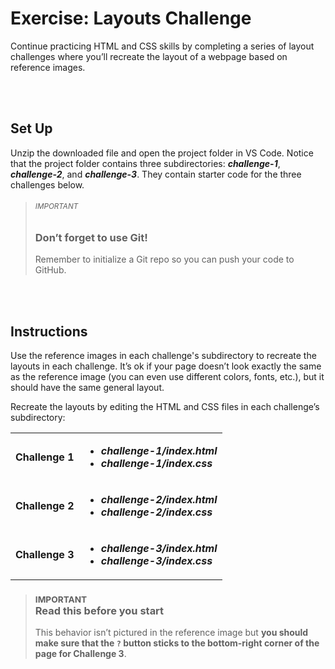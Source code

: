 # Exercise: Layouts Challenge

Continue practicing HTML and CSS skills by completing a series of layout challenges where you’ll recreate the layout of a webpage based on reference images.

<br>
<br>

## Set Up

Unzip the downloaded file and open the project folder in VS Code. Notice that the project folder contains three subdirectories: **_challenge-1_**, **_challenge-2_**, and **_challenge-3_**. They contain starter code for the three challenges below.

> ###### <sub>IMPORTANT</sub>
>
> ### Don’t forget to use Git!
>
> Remember to initialize a Git repo so you can push your code to GitHub.

<br>
<br>

## Instructions

Use the reference images in each challenge's subdirectory to recreate the layouts in each challenge. It’s ok if your page doesn’t look exactly the same as the reference image (you can even use different colors, fonts, etc.), but it should have the same general layout.

Recreate the layouts by editing the HTML and CSS files in each challenge’s subdirectory:

<table>
    <tr>
        <td style="font-weight:bold">Challenge 1</td>
        <td>
            <ul>
                <li style="font-weight:bold; font-style:italic">challenge-1/index.html</li>
                <li style="font-weight:bold; font-style:italic">challenge-1/index.css</li>
            </ul>
        </td>
    </tr>
    <tr>
        <td style="font-weight:bold">Challenge 2</td>
        <td>
            <ul>
                <li style="font-weight:bold; font-style:italic">challenge-2/index.html</li>
                <li style="font-weight:bold; font-style:italic">challenge-2/index.css</li>
            </ul>
        </td>
    </tr>
        <tr>
            <td style="font-weight:bold">Challenge 3</td>
            <td>
                <ul>
                    <li style="font-weight:bold; font-style:italic">challenge-3/index.html</li>
                    <li style="font-weight:bold; font-style:italic">challenge-3/index.css</li>
                </ul>
            </td>
        </tr>
</table>

> ### <sub>IMPORTANT</sub> <br> Read this before you start
>
> This behavior isn’t pictured in the reference image but **you should make sure that the `?` button sticks to the bottom-right corner of the page for Challenge 3**.
